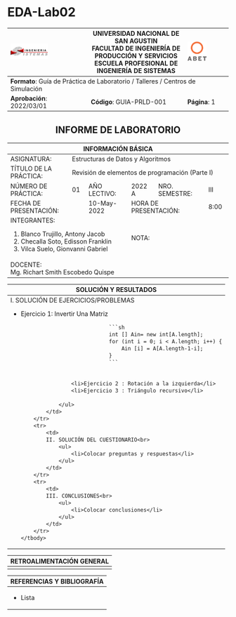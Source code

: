 # EDA-Lab02
<table>
    <theader>
        <tr>
            <td><img src="https://github.com/rescobedoq/pw2/blob/main/epis.png?raw=true" alt="EPIS" style="width:50%; height:auto"/></td>
            <th>
                <span style="font-weight:bold;">UNIVERSIDAD NACIONAL DE SAN AGUSTIN</span><br />
                <span style="font-weight:bold;">FACULTAD DE INGENIERÍA DE PRODUCCIÓN Y SERVICIOS</span><br />
                <span style="font-weight:bold;">ESCUELA PROFESIONAL DE INGENIERÍA DE SISTEMAS</span>
            </th>
            <td><img src="https://github.com/rescobedoq/pw2/blob/main/abet.png?raw=true" alt="ABET" style="width:50%; height:auto"/></td>
        </tr>
    </theader>
    <tbody>
        <tr><td colspan="3"><span style="font-weight:bold;">Formato</span>: Guía de Práctica de Laboratorio / Talleres / Centros de Simulación</td></tr>
        <tr><td><span style="font-weight:bold;">Aprobación</span>:  2022/03/01</td><td><span style="font-weight:bold;">Código</span>: GUIA-PRLD-001</td><td><span style="font-weight:bold;">Página</span>: 1</td></tr>
    </tbody>
</table>
</div>
<div align="center">
    <span style="font-weight:bold;"><h2>INFORME DE LABORATORIO</h2></span>
</div>


<table>
<theader>
    <tr><th colspan="6" style="width:50%; height:auto; text-align:center">INFORMACIÓN BÁSICA</th></tr>
</theader>
<tbody>
    <tr>
        <td>ASIGNATURA:</td><td colspan="5">Estructuras de Datos y Algoritmos</td>
    </tr>
    <tr>
        <td>TÍTULO DE LA PRÁCTICA:</td><td colspan="5">Revisión de elementos de programación (Parte I)</td>
    </tr>
    <tr>
        <td>NÚMERO DE PRÁCTICA:</td><td>01</td><td>AÑO LECTIVO:</td><td>2022 A</td><td>NRO. SEMESTRE:</td><td>III</td>
    </tr>
    <tr>
        <td colspan="2">FECHA DE PRESENTACIÓN:</td><td>10-May-2022</td><td colspan="2">HORA DE PRESENTACIÓN:</td><td>8:00</td>
    </tr>
    <tr>
        <td colspan="3">INTEGRANTES:
        <ol>
        <li>Blanco Trujillo, Antony Jacob</li>
        <li>Checalla Soto, Edisson Franklin</li>
        <li>Vilca Suelo, Gionvanni Gabriel</li>
        </ol>
        </td>
        <td colspan="2"> NOTA:</td>
        <td>     </td>
    </tr>
    <tr>
        <td colspan="6">DOCENTE:<br>
        Mg. Richart Smith Escobedo Quispe
        </td>
    </tr>
</tdbody>
</table>

<table>
    <theader>
        <tr>
            <th style="text-align:center">SOLUCIÓN Y RESULTADOS</th>
        </tr>
    </theader>
    <tbody>
        <tr>
            <td>
            I. SOLUCIÓN DE EJERCICIOS/PROBLEMAS<br>
                <ul>
                    <li>Ejercicio 1: Invertir Una Matriz</li>                    

                                ```sh
                                int [] Ain= new int[A.length];
                                for (int i = 0; i < A.length; i++) {
                                    Ain [i] = A[A.length-1-i];
                                }
                                ```
                                

                    <li>Ejercicio 2 : Rotación a la izquierda</li>
                    <li>Ejercicio 3 : Triángulo recursivo</li>

                </ul>
            </td>
        </tr>
        <tr>
            <td>
            II. SOLUCIÓN DEL CUESTIONARIO<br>
                <ul>
                    <li>Colocar preguntas y respuestas</li>
                </ul>
            </td>
        </tr>
        <tr>
            <td>
            III. CONCLUSIONES<br>
                <ul>
                    <li>Colocar conclusiones</li>
                </ul>
            </td>
        </tr>
    </tbody>
</table>

<table>
    <theader>
        <tr>
            <th style="text-align:center">RETROALIMENTACIÓN GENERAL</th>
        </tr>
    </theader>
    <tbody>
        <tr>
            <td>
            </td>
        </tr>
    </tbody>
</table>

<table>
    <theader>
        <tr>
            <th style="text-align:center">REFERENCIAS Y BIBLIOGRAFÍA</th>
        </tr>
    </theader>
    <tbody>
        <tr>
            <td>
                <ul>
                    <li>Lista</li>
                </ul>
            </td>
        </tr>
    </tbody>
</table>

